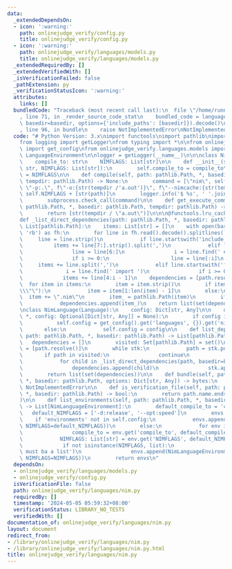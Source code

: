 ```yaml
---
data:
  _extendedDependsOn:
  - icon: ':warning:'
    path: onlinejudge_verify/config.py
    title: onlinejudge_verify/config.py
  - icon: ':warning:'
    path: onlinejudge_verify/languages/models.py
    title: onlinejudge_verify/languages/models.py
  _extendedRequiredBy: []
  _extendedVerifiedWith: []
  _isVerificationFailed: false
  _pathExtension: py
  _verificationStatusIcon: ':warning:'
  attributes:
    links: []
  bundledCode: "Traceback (most recent call last):\n  File \"/home/runner/.local/lib/python3.10/site-packages/onlinejudge_verify/documentation/build.py\"\
    , line 71, in _render_source_code_stat\n    bundled_code = language.bundle(stat.path,\
    \ basedir=basedir, options={'include_paths': [basedir]}).decode()\n  File \"/home/runner/.local/lib/python3.10/site-packages/onlinejudge_verify/languages/python.py\"\
    , line 96, in bundle\n    raise NotImplementedError\nNotImplementedError\n"
  code: "# Python Version: 3.x\nimport functools\nimport pathlib\nimport subprocess\n\
    from logging import getLogger\nfrom typing import *\n\nfrom onlinejudge_verify.config\
    \ import get_config\nfrom onlinejudge_verify.languages.models import Language,\
    \ LanguageEnvironment\n\nlogger = getLogger(__name__)\n\n\nclass NimLanguageEnvironment(LanguageEnvironment):\n\
    \    compile_to: str\n    NIMFLAGS: List[str]\n\n    def __init__(self, *, compile_to:\
    \ str, NIMFLAGS: List[str]):\n        self.compile_to = compile_to\n        self.NIMFLAGS\
    \ = NIMFLAGS\n\n    def compile(self, path: pathlib.Path, *, basedir: pathlib.Path,\
    \ tempdir: pathlib.Path) -> None:\n        command = [\"nim\", self.compile_to,\
    \ \"-p:.\", f\"-o:{str(tempdir /'a.out')}\", f\"--nimcache:{str(tempdir)}\"] +\
    \ self.NIMFLAGS + [str(path)]\n        logger.info('$ %s', ' '.join(command))\n\
    \        subprocess.check_call(command)\n\n    def get_execute_command(self, path:\
    \ pathlib.Path, *, basedir: pathlib.Path, tempdir: pathlib.Path) -> List[str]:\n\
    \        return [str(tempdir / \"a.out\")]\n\n\n@functools.lru_cache(maxsize=None)\n\
    def _list_direct_dependencies(path: pathlib.Path, *, basedir: pathlib.Path) ->\
    \ List[pathlib.Path]:\n    items: List[str] = []\n    with open(basedir / path,\
    \ 'rb') as fh:\n        for line in fh.read().decode().splitlines():\n       \
    \     line = line.strip()\n            if line.startswith('include'):\n      \
    \          items += line[7:].strip().split(',')\n            elif line.startswith('import'):\n\
    \                line = line[6:]\n                i = line.find(' except ')\n\
    \                if i >= 0:\n                    line = line[:i]\n           \
    \     items += line.split(',')\n            elif line.startswith('from'):\n  \
    \              i = line.find(' import ')\n                if i >= 0:\n       \
    \             items += line[4:i - 1]\n    dependencies = [path.resolve()]\n  \
    \  for item in items:\n        item = item.strip()\n        if item.startswith(\"\
    \\\"\"):\n            item = item[1:len(item) - 1]\n        else:\n          \
    \  item += \".nim\"\n        item_ = pathlib.Path(item)\n        if item_.exists():\n\
    \            dependencies.append(item_)\n    return list(set(dependencies))\n\n\
    \nclass NimLanguage(Language):\n    config: Dict[str, Any]\n\n    def __init__(self,\
    \ *, config: Optional[Dict[str, Any]] = None):\n        if config is None:\n \
    \           self.config = get_config().get('languages', {}).get('nim', {})\n \
    \       else:\n            self.config = config\n\n    def list_dependencies(self,\
    \ path: pathlib.Path, *, basedir: pathlib.Path) -> List[pathlib.Path]:\n     \
    \   dependencies = []\n        visited: Set[pathlib.Path] = set()\n        stk\
    \ = [path.resolve()]\n        while stk:\n            path = stk.pop()\n     \
    \       if path in visited:\n                continue\n            visited.add(path)\n\
    \            for child in _list_direct_dependencies(path, basedir=basedir):\n\
    \                dependencies.append(child)\n                stk.append(child)\n\
    \        return list(set(dependencies))\n\n    def bundle(self, path: pathlib.Path,\
    \ *, basedir: pathlib.Path, options: Dict[str, Any]) -> bytes:\n        raise\
    \ NotImplementedError\n\n    def is_verification_file(self, path: pathlib.Path,\
    \ *, basedir: pathlib.Path) -> bool:\n        return path.name.endswith(\"_test.nim\"\
    )\n\n    def list_environments(self, path: pathlib.Path, *, basedir: pathlib.Path)\
    \ -> List[NimLanguageEnvironment]:\n        default_compile_to = 'cpp'\n     \
    \   default_NIMFLAGS = ['-d:release', '--opt:speed']\n        envs = []\n    \
    \    if 'environments' not in self.config:\n            envs.append(NimLanguageEnvironment(compile_to=default_compile_to,\
    \ NIMFLAGS=default_NIMFLAGS))\n        else:\n            for env in self.config['environments']:\n\
    \                compile_to = env.get('compile_to', default_compile_to)\n    \
    \            NIMFLAGS: List[str] = env.get('NIMFLAGS', default_NIMFLAGS)\n   \
    \             if not isinstance(NIMFLAGS, list):\n                    raise RuntimeError('NIMFLAGS\
    \ must ba a list')\n                envs.append(NimLanguageEnvironment(compile_to=compile_to,\
    \ NIMFLAGS=NIMFLAGS))\n        return envs\n"
  dependsOn:
  - onlinejudge_verify/languages/models.py
  - onlinejudge_verify/config.py
  isVerificationFile: false
  path: onlinejudge_verify/languages/nim.py
  requiredBy: []
  timestamp: '2024-05-05 05:59:32+08:00'
  verificationStatus: LIBRARY_NO_TESTS
  verifiedWith: []
documentation_of: onlinejudge_verify/languages/nim.py
layout: document
redirect_from:
- /library/onlinejudge_verify/languages/nim.py
- /library/onlinejudge_verify/languages/nim.py.html
title: onlinejudge_verify/languages/nim.py
---
```

